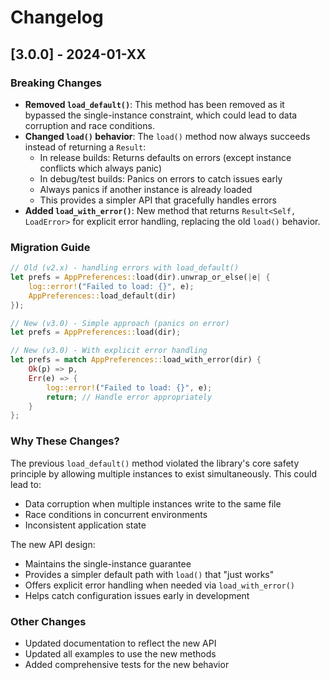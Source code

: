 # Changelog

## [3.0.0] - 2024-01-XX

### Breaking Changes

- **Removed `load_default()`**: This method has been removed as it bypassed the single-instance constraint, which could lead to data corruption and race conditions.
- **Changed `load()` behavior**: The `load()` method now always succeeds instead of returning a `Result`:
  - In release builds: Returns defaults on errors (except instance conflicts which always panic)
  - In debug/test builds: Panics on errors to catch issues early
  - Always panics if another instance is already loaded
  - This provides a simpler API that gracefully handles errors
- **Added `load_with_error()`**: New method that returns `Result<Self, LoadError>` for explicit error handling, replacing the old `load()` behavior.

### Migration Guide

```rust
// Old (v2.x) - handling errors with load_default()
let prefs = AppPreferences::load(dir).unwrap_or_else(|e| {
    log::error!("Failed to load: {}", e);
    AppPreferences::load_default(dir)
});

// New (v3.0) - Simple approach (panics on error)
let prefs = AppPreferences::load(dir);

// New (v3.0) - With explicit error handling
let prefs = match AppPreferences::load_with_error(dir) {
    Ok(p) => p,
    Err(e) => {
        log::error!("Failed to load: {}", e);
        return; // Handle error appropriately
    }
};
```

### Why These Changes?

The previous `load_default()` method violated the library's core safety principle by allowing multiple instances to exist simultaneously. This could lead to:
- Data corruption when multiple instances write to the same file
- Race conditions in concurrent environments
- Inconsistent application state

The new API design:
- Maintains the single-instance guarantee
- Provides a simpler default path with `load()` that "just works"
- Offers explicit error handling when needed via `load_with_error()`
- Helps catch configuration issues early in development

### Other Changes

- Updated documentation to reflect the new API
- Updated all examples to use the new methods
- Added comprehensive tests for the new behavior
